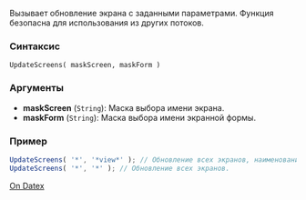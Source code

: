 Вызывает обновление экрана с заданными параметрами. Функция безопасна для использования из других потоков.

### Синтаксис
`UpdateScreens( maskScreen, maskForm )`

### Аргументы
- **maskScreen** (`String`): Маска выбора имени экрана.
- **maskForm** (`String`): Маска выбора имени экранной формы.

### Пример
```js
UpdateScreens( '*', '*view*' ); // Обновление всех экранов, наименование файла экранной формы которых содержит 'view'.  
UpdateScreens( '*', '*' ); // Обновление всех экранов.
```

[On Datex](http://docs.datex.ru/article.htm?id=5665465792879477131)